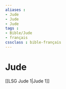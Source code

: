 ```yaml
---
aliases : 
- Jude
- Jude
- Jude
tags : 
- Bible/Jude
- français
cssclass : bible-français
---
```


# Jude

[[LSG Jude 1|Jude 1]]
